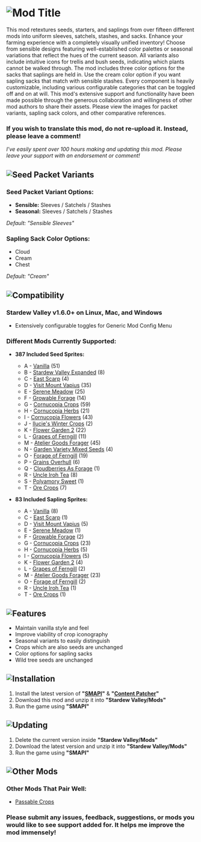 # ![Mod Title](https://i.imgur.com/kcEFiWW.png)
This mod retextures seeds, starters, and saplings from over fifteen different mods into uniform sleeves, satchels, stashes, and sacks. Enhance your farming experience with a completely visually unified inventory! Choose from sensible designs featuring well-established color palettes or seasonal variations that reflect the hues of the current season. All variants also include intuitive icons for trellis and bush seeds, indicating which plants cannot be walked through. The mod includes three color options for the sacks that saplings are held in. Use the cream color option if you want sapling sacks that match with sensible stashes. Every component is heavily customizable, including various configurable categories that can be toggled off and on at will. This mod's extensive support and functionality have been made possible through the generous collaboration and willingness of other mod authors to share their assets. Please view the images for packet variants, sapling sack colors, and other comparative references.

### If you wish to translate this mod, do not re-upload it. Instead, please leave a comment!

_I've easily spent over 100 hours making and updating this mod. Please leave your support with an endorsement or comment!_

## ![Seed Packet Variants](https://i.imgur.com/TE1wdXd.png)
### Seed Packet Variant Options:
- **Sensible:** Sleeves / Satchels / Stashes
- **Seasonal:** Sleeves / Satchels / Stashes

_Default: "Sensible Sleeves"_

### Sapling Sack Color Options:
- Cloud
- Cream
- Chest

_Default: "Cream"_

## ![Compatibility](https://i.imgur.com/RTIAA3v.png)
### Stardew Valley v1.6.0+ on Linux, Mac, and Windows
- Extensively configurable toggles for Generic Mod Config Menu

### Different Mods Currently Supported:
- **387 Included Seed Sprites:**
  - A - [Vanilla](https://www.stardewvalley.net/) (51)
  - B - [Stardew Valley Expanded](https://www.nexusmods.com/stardewvalley/mods/3753) (8)
  - C - [East Scarp](https://www.nexusmods.com/stardewvalley/mods/5787) (4)
  - D - [Visit Mount Vapius](https://www.nexusmods.com/stardewvalley/mods/9600) (35)
  - E - [Serene Meadow](https://www.nexusmods.com/stardewvalley/mods/20598) (25)
  - F - [Growable Forage](https://www.nexusmods.com/stardewvalley/mods/20340) (14)
  - G - [Cornucopia Crops](https://www.nexusmods.com/stardewvalley/mods/19508) (59)
  - H - [Cornucopia Herbs](https://www.nexusmods.com/stardewvalley/mods/19508) (21)
  - I - [Cornucopia Flowers](https://www.nexusmods.com/stardewvalley/mods/20290) (43)
  - J - [Ilucie's Winter Crops](https://www.nexusmods.com/stardewvalley/mods/22575) (2)
  - K - [Flower Garden 2](https://www.nexusmods.com/stardewvalley/mods/16999) (22)
  - L - [Grapes of Ferngill](https://www.nexusmods.com/stardewvalley/mods/8684) (11)
  - M - [Atelier Goods Forager](https://www.nexusmods.com/stardewvalley/mods/22728) (45)
  - N - [Garden Variety Mixed Seeds](https://www.nexusmods.com/stardewvalley/mods/21133) (4)
  - O - [Forage of Ferngill](https://www.nexusmods.com/stardewvalley/mods/8828) (19)
  - P - [Grains Overhull](https://www.nexusmods.com/stardewvalley/mods/20884) (6)
  - Q - [Cloudberries As Forage](https://www.nexusmods.com/stardewvalley/mods/22057) (1)
  - R - [Uncle Iroh Tea](https://www.nexusmods.com/stardewvalley/mods/22376) (8)
  - S - [Polyamory Sweet](https://www.nexusmods.com/stardewvalley/mods/20599) (1)
  - T - [Ore Crops](https://www.nexusmods.com/stardewvalley/mods/22219) (7)

- **83 Included Sapling Sprites:**
  - A - [Vanilla](https://www.stardewvalley.net/) (8)
  - C - [East Scarp](https://www.nexusmods.com/stardewvalley/mods/5787) (1)
  - D - [Visit Mount Vapius](https://www.nexusmods.com/stardewvalley/mods/9600) (5)
  - E - [Serene Meadow](https://www.nexusmods.com/stardewvalley/mods/20598) (1)
  - F - [Growable Forage](https://www.nexusmods.com/stardewvalley/mods/20340) (2)
  - G - [Cornucopia Crops](https://www.nexusmods.com/stardewvalley/mods/19508) (23)
  - H - [Cornucopia Herbs](https://www.nexusmods.com/stardewvalley/mods/19508) (5)
  - I - [Cornucopia Flowers](https://www.nexusmods.com/stardewvalley/mods/20290) (5)
  - K - [Flower Garden 2](https://www.nexusmods.com/stardewvalley/mods/16999) (4)
  - L - [Grapes of Ferngill](https://www.nexusmods.com/stardewvalley/mods/8684) (2)
  - M - [Atelier Goods Forager](https://www.nexusmods.com/stardewvalley/mods/22728) (23)
  - O - [Forage of Ferngill](https://www.nexusmods.com/stardewvalley/mods/8828) (2)
  - R - [Uncle Iroh Tea](https://www.nexusmods.com/stardewvalley/mods/22376) (1)
  - T - [Ore Crops](https://www.nexusmods.com/stardewvalley/mods/22219) (1)

## ![Features](https://i.imgur.com/kftmqQx.png)
- Maintain vanilla style and feel
- Improve viability of crop iconography
- Seasonal variants to easily distinguish
- Crops which are also seeds are unchanged
- Color options for sapling sacks
- Wild tree seeds are unchanged

## ![Installation](https://i.imgur.com/wioS9lx.png)
1. Install the latest version of **"[SMAPI](https://www.nexusmods.com/stardewvalley/mods/2400)"** & **"[Content Patcher](https://www.nexusmods.com/stardewvalley/mods/1915)"**
2. Download this mod and unzip it into **"Stardew Valley/Mods"**
3. Run the game using **"SMAPI"**

## ![Updating](https://i.imgur.com/laPkYA0.png)
1. Delete the current version inside **"Stardew Valley/Mods"**
2. Download the latest version and unzip it into **"Stardew Valley/Mods"**
3. Run the game using **"SMAPI"**

## ![Other Mods](https://i.imgur.com/HEsoBg0.png)
### Other Mods That Pair Well:
- [Passable Crops](https://www.nexusmods.com/stardewvalley/mods/15223)

### Please submit any issues, feedback, suggestions, or mods you would like to see support added for. It helps me improve the mod immensely!

